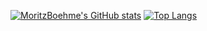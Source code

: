 [![MoritzBoehme's GitHub stats](https://github-readme-stats.vercel.app/api?username=MoritzBoehme&show_icons=true&hide_border=true)](https://github.com/anuraghazra/github-readme-stats)
[![Top Langs](https://github-readme-stats.vercel.app/api/top-langs/?username=MoritzBoehme&layout=compact&hide_border=true?exclude_repo=dotfiles,doom-emacs)](https://github.com/anuraghazra/github-readme-stats)
